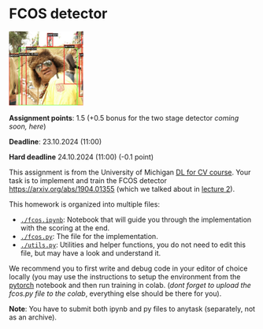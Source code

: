 # FCOS detector

<img src="./person.png" style="width: 30%;">

**Assignment points**: 1.5 (+0.5 bonus for the two stage detector *coming soon, here*)

**Deadline**: 23.10.2024 (11:00)

**Hard deadline** 24.10.2024 (11:00) (-0.1 point)

This assignment is from the University of Michigan [DL for CV course](https://web.eecs.umich.edu/~justincj/teaching/eecs498/WI2022/). Your task is to implement and train the FCOS detector https://arxiv.org/abs/1904.01355 (which we talked about in [lecture 2](../DL_2CV_04objectdetection_lec02.pdf)).

This homework is organized into multiple files:

- [`./fcos.ipynb`](./fcos.ipynb):  Notebook that will guide you through the implementation with the scoring at the end.
- [`./fcos.py`](./fcos.py): The file for the implementation.
- [`./utils.py`](./utils.py): Utilities and helper functions, you do not need to edit this file, but may have a look and understand it.

We recommend you to first write and debug code in your editor of choice locally (you may use the instructions to setup the environment from the [pytorch](../../week01-intro/pytorch.ipynb) notebook and then run training in colab. (*dont forget to upload the fcos.py file to the colab*, everything else should be there for you).

**Note**: You have to submit both ipynb and py files to anytask (separately, not as an archive).

